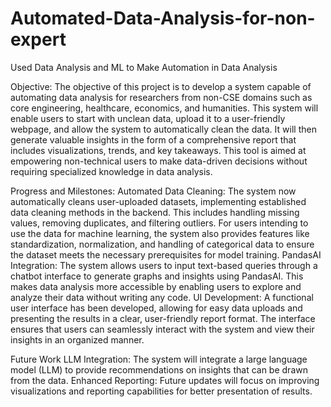# Automated-Data-Analysis-for-non-expert
Used Data Analysis  and ML to Make Automation in Data Analysis

Objective:
The objective of this project is to develop a system capable of automating data analysis for researchers from non-CSE domains such as core engineering, healthcare, economics, and humanities. This system will enable users to start with unclean data, upload it to a user-friendly webpage, and allow the system to automatically clean the data. It will then generate valuable insights in the form of a comprehensive report that includes visualizations, trends, and key takeaways. This tool is aimed at empowering non-technical users to make data-driven decisions without requiring specialized knowledge in data analysis.

Progress and Milestones: 
Automated Data Cleaning: The system now automatically cleans user-uploaded datasets, implementing established data cleaning methods in the backend. This includes handling missing values, removing duplicates, and filtering outliers. For users intending to use the data for machine learning, the system also provides features like standardization, normalization, and handling of categorical data to ensure the dataset meets the necessary prerequisites for model training.
PandasAI Integration: The system allows users to input text-based queries through a chatbot interface to generate graphs and insights using PandasAI. This makes data analysis more accessible by enabling users to explore and analyze their data without writing any code.
UI Development: A functional user interface has been developed, allowing for easy data uploads and presenting the results in a clear, user-friendly report format. The interface ensures that users can seamlessly interact with the system and view their insights in an organized manner.

Future Work
LLM Integration: The system will integrate a large language model (LLM) to provide recommendations on insights that can be drawn from the data.
Enhanced Reporting: Future updates will focus on improving visualizations and reporting capabilities for better presentation of results.
